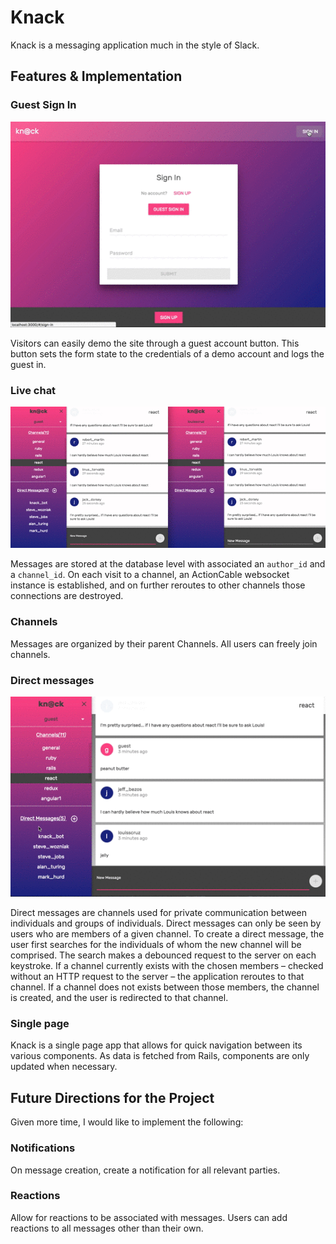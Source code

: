 # Knack

Knack is a messaging application much in the style of Slack.

## Features & Implementation

### Guest Sign In

![Guest signin example](docs/gifs/guest_signin.gif)

Visitors can easily demo the site through a guest account button. This button sets the form state to the credentials of a demo account and logs the guest in.

### Live chat

![Live chat example](docs/gifs/live_chat.gif)

Messages are stored at the database level with associated an `author_id` and a `channel_id`. On each visit to a channel, an ActionCable websocket instance is established, and on further reroutes to other channels those connections are destroyed.

### Channels

Messages are organized by their parent Channels. All users can freely join channels.

### Direct messages

![Direct messages example](docs/gifs/direct_messages.gif)

Direct messages are channels used for private communication between individuals and groups of individuals. Direct messages can only be seen by users who are members of a given channel. To create a direct message, the user first searches for the individuals of whom the new channel will be comprised. The search makes a debounced request to the server on each keystroke. If a channel currently exists with the chosen members – checked without an HTTP request to the server – the application reroutes to that channel. If a channel does not exists between those members, the channel is created, and the user is redirected to that channel.

### Single page

Knack is a single page app that allows for quick navigation between its various components. As data is fetched from Rails, components are only updated when necessary.

## Future Directions for the Project

Given more time, I would like to implement the following:

### Notifications

On message creation, create a notification for all relevant parties.

### Reactions

Allow for reactions to be associated with messages. Users can add reactions to all messages other than their own.

